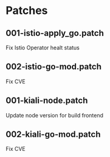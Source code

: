 # Patches

## 001-istio-apply_go.patch

Fix Istio Operator healt status

## 002-istio-go-mod.patch

Fix CVE

## 001-kiali-node.patch

Update node version for build frontend

## 002-kiali-go-mod.patch

Fix CVE
